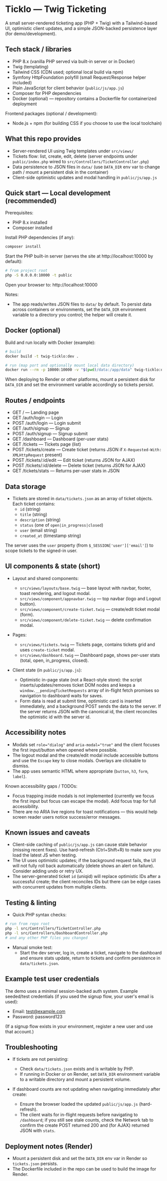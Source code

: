 # Ticklo — Twig Ticketing 

A small server-rendered ticketing app (PHP + Twig) with a Tailwind-based UI, optimistic client updates, and a simple JSON-backed persistence layer (for demo/development).

## Tech stack / libraries

- PHP 8.x (vanilla PHP served via built-in server or in Docker)
- Twig (templating)
- Tailwind CSS (CDN used; optional local build via npm)
- Symfony HttpFoundation polyfill (small Request/Response helper included)
- Plain JavaScript for client behavior (`public/js/app.js`)
- Composer for PHP dependencies
- Docker (optional) — repository contains a Dockerfile for containerized deployment

Frontend packages (optional / development):
- Node.js + npm (for building CSS if you choose to use the local toolchain)

## What this repo provides

- Server-rendered UI using Twig templates under `src/views/`
- Tickets flow: list, create, edit, delete (server endpoints under `public/index.php` wired to `src/Controllers/TicketController.php`)
- Data persistence to JSON files in `data/` (use `DATA_DIR` env var to change path / mount a persistent disk in the container)
- Client-side optimistic updates and modal handling in `public/js/app.js`

## Quick start — Local development (recommended)

Prerequisites:
- PHP 8.x installed
- Composer installed

Install PHP dependencies (if any):

```bash
composer install
```

Start the PHP built-in server (serves the site at http://localhost:10000 by default):

```bash
# from project root
php -S 0.0.0.0:10000 -t public
```

Open your browser to: http://localhost:10000

Notes:
- The app reads/writes JSON files to `data/` by default. To persist data across containers or environments, set the `DATA_DIR` environment variable to a directory you control; the helper will create it.

## Docker (optional)

Build and run locally with Docker (example):

```bash
# build
docker build -t twig-ticklo:dev .

# run (map port and optionally mount local data directory)
docker run --rm -p 10000:10000 -v "$(pwd)/data:/app/data" twig-ticklo:dev
```

When deploying to Render or other platforms, mount a persistent disk for `DATA_DIR` and set the environment variable accordingly so tickets persist.

## Routes / endpoints

- GET / — Landing page
- GET /auth/login — Login
- POST /auth/login — Login submit
- GET /auth/signup — Signup
- POST /auth/signup — Signup submit
- GET /dashboard — Dashboard (per-user stats)
- GET /tickets — Tickets page (list)
- POST /tickets/create — Create ticket (returns JSON if `X-Requested-With: XMLHttpRequest` present)
- POST /tickets/:id/edit — Edit ticket (returns JSON for AJAX)
- POST /tickets/:id/delete — Delete ticket (returns JSON for AJAX)
- GET /tickets/stats — Returns per-user stats in JSON

## Data storage

- Tickets are stored in `data/tickets.json` as an array of ticket objects. Each ticket contains:
  - `id` (string)
  - `title` (string)
  - `description` (string)
  - `status` (one of `open|in_progress|closed`)
  - `user` (email string)
  - `created_at` (timestamp string)

The server uses the `user` property (from `$_SESSION['user']['email']`) to scope tickets to the signed-in user.

## UI components & state (short)

- Layout and shared components:
  - `src/views/layouts/base.twig` — base layout with navbar, footer, toast rendering, and logout modal.
  - `src/views/component/appnavbar.twig` — top navbar (logo and Logout button).
  - `src/views/component/create-ticket.twig` — create/edit ticket modal (form).
  - `src/views/component/delete-ticket.twig` — delete confirmation modal.

- Pages:
  - `src/views/tickets.twig` — Tickets page, contains tickets grid and uses `create-ticket` modal.
  - `src/views/dashboard.twig` — Dashboard page, shows per-user stats (total, open, in_progress, closed).

- Client state (in `public/js/app.js`):
  - Optimistic in-page state (not a React-style store): the script inserts/updates/removes ticket DOM nodes and keeps a `window.__pendingTicketRequests` array of in-flight fetch promises so navigation to dashboard waits for saves.
  - Form data is read at submit time, optimistic card is inserted immediately, and a background POST sends the data to the server. If the server returns JSON with the canonical id, the client reconciles the optimistic id with the server id.

## Accessibility notes

- Modals set `role="dialog"` and `aria-modal="true"` and the client focuses the first input/button when opened where possible.
- The logout modal and the create/edit modal include accessible buttons and use the `Escape` key to close modals. Overlays are clickable to dismiss.
- The app uses semantic HTML where appropriate (`button`, `h3`, `form`, `label`).

Known accessibility gaps / TODOs:
- Focus trapping inside modals is not implemented (currently we focus the first input but focus can escape the modal). Add focus trap for full accessibility.
- There are no ARIA live regions for toast notifications — this would help screen reader users notice success/error messages.

## Known issues and caveats

- Client-side caching of `public/js/app.js` can cause stale behavior (missing recent fixes). Use hard-refresh (Ctrl+Shift+R) to make sure you load the latest JS when testing.
- The UI uses optimistic updates; if the background request fails, the UI will not fully roll back automatically (delete shows an alert on failure). Consider adding undo or retry UX.
- The server-generated ticket `id` (uniqid) will replace optimistic IDs after a successful create; the client reconciles IDs but there can be edge cases with concurrent updates from multiple clients.

## Testing & linting

- Quick PHP syntax checks:

```bash
# run from repo root
php -l src/Controllers/TicketController.php
php -l src/Controllers/DashboardController.php
# and any other PHP files you changed
```

- Manual smoke test:
  - Start the dev server, log in, create a ticket, navigate to the dashboard and ensure stats update, return to tickets and confirm persistence in `data/tickets.json`.

## Example test user credentials

The demo uses a minimal session-backed auth system. Example seeded/test credentials (if you used the signup flow, your user's email is used):

- Email: test@example.com
- Password: password123

(If a signup flow exists in your environment, register a new user and use that account.)

## Troubleshooting

- If tickets are not persisting:
  - Check `data/tickets.json` exists and is writable by PHP.
  - If running in Docker or on Render, set `DATA_DIR` environment variable to a writable directory and mount a persistent volume.

- If dashboard counts are not updating when navigating immediately after create:
  - Ensure the browser loaded the updated `public/js/app.js` (hard-refresh).
  - The client waits for in-flight requests before navigating to `/dashboard`; if you still see stale counts, check the Network tab to confirm the create POST returned 200 and (for AJAX) returned JSON with `stats`.

## Deployment notes (Render)

- Mount a persistent disk and set the `DATA_DIR` env var in Render so `tickets.json` persists.
- The Dockerfile included in the repo can be used to build the image for Render.


